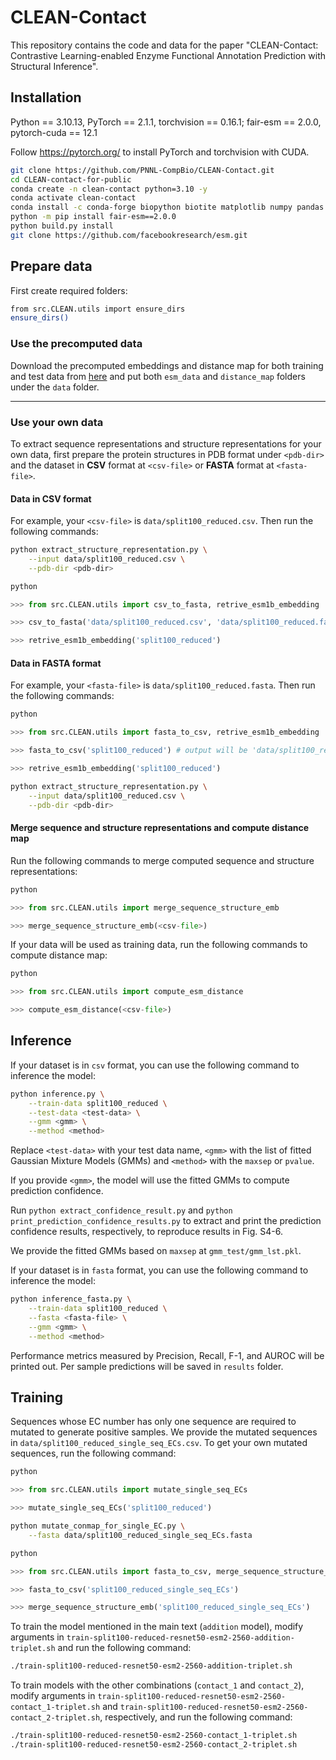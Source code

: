 # CLEAN-Contact

This repository contains the code and data for the paper "CLEAN-Contact: Contrastive Learning-enabled Enzyme Functional Annotation Prediction with Structural Inference".

## Installation

Python == 3.10.13, PyTorch == 2.1.1, torchvision == 0.16.1;
fair-esm == 2.0.0, pytorch-cuda == 12.1

Follow https://pytorch.org/ to install PyTorch and torchvision with CUDA. 

```bash
git clone https://github.com/PNNL-CompBio/CLEAN-Contact.git
cd CLEAN-contact-for-public
conda create -n clean-contact python=3.10 -y
conda activate clean-contact
conda install -c conda-forge biopython biotite matplotlib numpy pandas pyyaml scikit-learn scipy tensorboardx tqdm
python -m pip install fair-esm==2.0.0
python build.py install
git clone https://github.com/facebookresearch/esm.git
```

## Prepare data

First create required folders:

```bash
from src.CLEAN.utils import ensure_dirs
ensure_dirs()
```

### Use the precomputed data

Download the precomputed embeddings and distance map for both training and test data from [here](https://drive.google.com/drive/folders/1yw0P8kjiqCUPyYAZdI-GIpSGEnSOScVZ?usp=sharing) and put both `esm_data` and `distance_map` folders under the `data` folder.

---

### Use your own data

To extract sequence representations and structure representations for your own data, first prepare the protein structures in PDB format under `<pdb-dir>` and the dataset in **CSV** format at `<csv-file>` or **FASTA** format at `<fasta-file>`. 

#### Data in CSV format

For example, your `<csv-file>` is `data/split100_reduced.csv`. Then run the following commands: 

```bash
python extract_structure_representation.py \
    --input data/split100_reduced.csv \
    --pdb-dir <pdb-dir> 
```

```python
python

>>> from src.CLEAN.utils import csv_to_fasta, retrive_esm1b_embedding

>>> csv_to_fasta('data/split100_reduced.csv', 'data/split100_reduced.fasta') # fasta file will be 'data/split100_reduced.fasta'

>>> retrive_esm1b_embedding('split100_reduced')
```

#### Data in FASTA format

For example, your `<fasta-file>` is `data/split100_reduced.fasta`. Then run the following commands:

```python
python

>>> from src.CLEAN.utils import fasta_to_csv, retrive_esm1b_embedding

>>> fasta_to_csv('split100_reduced') # output will be 'data/split100_reduced.csv'

>>> retrive_esm1b_embedding('split100_reduced')
```

```bash
python extract_structure_representation.py \
    --input data/split100_reduced.csv \
    --pdb-dir <pdb-dir> 
```

#### Merge sequence and structure representations and compute distance map

Run the following commands to merge computed sequence and structure representations:

```python
python

>>> from src.CLEAN.utils import merge_sequence_structure_emb

>>> merge_sequence_structure_emb(<csv-file>)
```

If your data will be used as training data, run the following commands to compute distance map:

```python
python

>>> from src.CLEAN.utils import compute_esm_distance

>>> compute_esm_distance(<csv-file>)
```

## Inference

If your dataset is in `csv` format, you can use the following command to inference the model:

```bash
python inference.py \
    --train-data split100_reduced \
    --test-data <test-data> \
    --gmm <gmm> \
    --method <method>
```

Replace `<test-data>` with your test data name, `<gmm>` with the list of fitted Gaussian Mixture Models (GMMs) and `<method>` with the `maxsep` or `pvalue`.

If you provide `<gmm>`, the model will use the fitted GMMs to compute prediction confidence. 

Run `python extract_confidence_result.py` and `python print_prediction_confidence_results.py` to extract and print the prediction confidence results, respectively, to reproduce results in Fig. S4-6.

We provide the fitted GMMs based on `maxsep` at `gmm_test/gmm_lst.pkl`. 

If your dataset is in `fasta` format, you can use the following command to inference the model:

```bash
python inference_fasta.py \
    --train-data split100_reduced \
    --fasta <fasta-file> \
    --gmm <gmm> \
    --method <method>
```

Performance metrics measured by Precision, Recall, F-1, and AUROC will be printed out. Per sample predictions will be saved in `results` folder.

## Training

Sequences whose EC number has only one sequence are required to mutated to generate positive samples. We provide the mutated sequences in `data/split100_reduced_single_seq_ECs.csv`. To get your own mutated sequences, run the following command:

```python
python

>>> from src.CLEAN.utils import mutate_single_seq_ECs

>>> mutate_single_seq_ECs('split100_reduced')
```

```bash
python mutate_conmap_for_single_EC.py \
    --fasta data/split100_reduced_single_seq_ECs.fasta 
```

```python
python

>>> from src.CLEAN.utils import fasta_to_csv, merge_sequence_structure_emb

>>> fasta_to_csv('split100_reduced_single_seq_ECs')

>>> merge_sequence_structure_emb('split100_reduced_single_seq_ECs')
```

To train the model mentioned in the main text (`addition` model), modify arguments in `train-split100-reduced-resnet50-esm2-2560-addition-triplet.sh` and run the following command:

```bash
./train-split100-reduced-resnet50-esm2-2560-addition-triplet.sh
```

To train models with the other combinations (`contact_1` and `contact_2`), modify arguments in `train-split100-reduced-resnet50-esm2-2560-contact_1-triplet.sh` and `train-split100-reduced-resnet50-esm2-2560-contact_2-triplet.sh`, respectively, and run the following command:

```bash
./train-split100-reduced-resnet50-esm2-2560-contact_1-triplet.sh
./train-split100-reduced-resnet50-esm2-2560-contact_2-triplet.sh
```
